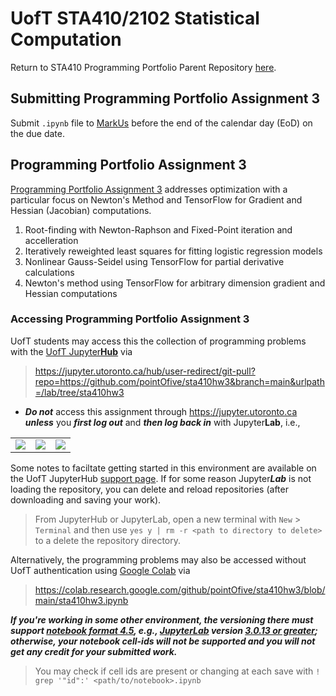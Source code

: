 # UofT STA410/2102 Statistical Computation

Return to STA410 Programming Portfolio Parent Repository [here](https://github.com/pointOfive/STA410_HW/blob/master/README.md#uoft-sta4102102-statistical-computation).

## Submitting Programming Portfolio Assignment 3
Submit `.ipynb` file to [MarkUs](https://markus-ds.teach.cs.toronto.edu/) before the end of the calendar day (EoD) on the due date.

## Programming Portfolio Assignment 3

[Programming Portfolio Assignment 3](sta410hw3.ipynb) addresses optimization with a particular focus on Newton's Method
and TensorFlow for Gradient and Hessian (Jacobian) computations.

1. Root-finding with Newton-Raphson and Fixed-Point iteration and accelleration
2. Iteratively reweighted least squares for fitting logistic regression models
3. Nonlinear Gauss-Seidel using TensorFlow for partial derivative calculations 
4. Newton's method using TensorFlow for arbitrary dimension gradient and Hessian computations

### Accessing Programming Portfolio Assignment 3
UofT students may access this the collection of programming problems with the [UofT Jupyter**Hub**](https://jupyter.utoronto.ca/hub/user-redirect/git-pull?repo=https://github.com/pointOfive/sta410hw3&branch=main&urlpath=/lab/tree/sta410hw3) via

> https://jupyter.utoronto.ca/hub/user-redirect/git-pull?repo=https://github.com/pointOfive/sta410hw3&branch=main&urlpath=/lab/tree/sta410hw3

- ***Do not*** access this assignment through https://jupyter.utoronto.ca ***unless*** you ***first log out*** and ***then log back in*** with Jupyter**Lab**, i.e., 

||||
|-|-|-|
|![](zzQ6wYzvBehzQgQ7.png)|![](zzQ6wYzvBehzQgQ7.png)|![](zzQ6wYzvBehzQgQ7.png)|

Some notes to faciltate getting started in this environment are available on the UofT JupyterHub [support page](https://act.utoronto.ca/jupyterhub-support/).
If for some reason Jupyter***Lab*** is not loading the repository, you can delete and reload repositories (after downloading and saving your work).  

> From JupyterHub or JupyterLab, open a new terminal with `New` > `Terminal` and then use `yes y | rm -r <path to directory to delete>` to a delete the repository directory.

Alternatively, the programming problems may also be accessed without UofT authentication using [Google Colab](https://colab.research.google.com) via

> https://colab.research.google.com/github/pointOfive/sta410hw3/blob/main/sta410hw3.ipynb

***If you're working in some other environment, 
the versioning there must support [notebook format 4.5](https://github.com/jupyterlab/jupyterlab/issues/9729), e.g., 
[JupyterLab](https://jupyter.org/install) version 
[3.0.13 or greater](https://github.com/jupyterlab/jupyterlab/releases/tag/v3.0.13); 
otherwise, your notebook cell-ids will not be supported and you will not get any credit for your submitted work.***

> You may check if cell ids are present or changing at each save with `! grep '"id":' <path/to/notebook>.ipynb`

